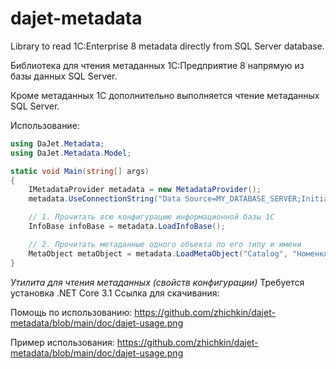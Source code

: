 # dajet-metadata

Library to read 1C:Enterprise 8 metadata directly from SQL Server database.

Библиотека для чтения метаданных 1С:Предприятие 8 напрямую из базы данных SQL Server.

Кроме метаданных 1С дополнительно выполняется чтение метаданных SQL Server.

Использование:
```C#
using DaJet.Metadata;
using DaJet.Metadata.Model;

static void Main(string[] args)
{
    IMetadataProvider metadata = new MetadataProvider();
    metadata.UseConnectionString("Data Source=MY_DATABASE_SERVER;Initial Catalog=MY_1C_DATABASE;Integrated Security=True");

    // 1. Прочитать всю конфигурацию информационной базы 1С
    InfoBase infoBase = metadata.LoadInfoBase();

    // 2. Прочитать метаданные одного объекта по его типу и имени
    MetaObject metaObject = metadata.LoadMetaObject("Catalog", "Номенклатура");
}
```

*Утилита для чтения метаданных (свойств конфигурации)*
Требуется установка .NET Core 3.1
Ссылка для скачивания: 

Помощь по использованию:
https://github.com/zhichkin/dajet-metadata/blob/main/doc/dajet-usage.png

Пример использования:
https://github.com/zhichkin/dajet-metadata/blob/main/doc/dajet-usage.png
